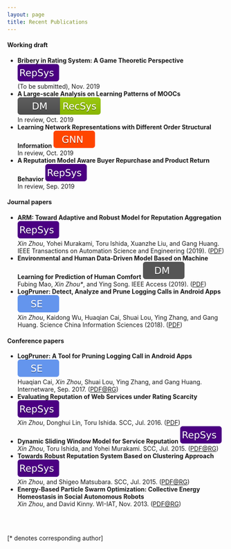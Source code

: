 ```yaml
---
layout: page
title: Recent Publications
---
```

#### Working draft
- **Bribery in Rating System: A Game Theoretic Perspective** ![RepSys](https://raw.githubusercontent.com/xinzhou-ntu/xinzhou-ntu.github.io/master/labels/repsys.svg?sanitize=true)  
(To be submitted), Nov. 2019
- **A Large-scale Analysis on Learning Patterns of MOOCs** ![DM|RecSys](https://raw.githubusercontent.com/xinzhou-ntu/xinzhou-ntu.github.io/master/labels/dmrecsys.svg?sanitize=true)  
In review, Oct. 2019
- **Learning Network Representations with Different Order Structural Information** ![GNN](https://raw.githubusercontent.com/xinzhou-ntu/xinzhou-ntu.github.io/master/labels/gnn.svg?sanitize=true)  
In review, Oct. 2019
- **A Reputation Model Aware Buyer Repurchase and Product Return Behavior** ![RepSys](https://raw.githubusercontent.com/xinzhou-ntu/xinzhou-ntu.github.io/master/labels/repsys.svg?sanitize=true)  
In review, Sep. 2019


#### Journal papers
- **ARM: Toward Adaptive and Robust Model for Reputation Aggregation** ![RepSys](https://raw.githubusercontent.com/xinzhou-ntu/xinzhou-ntu.github.io/master/labels/repsys.svg?sanitize=true)  
*Xin Zhou*, Yohei Murakami, Toru Ishida, Xuanzhe Liu, and Gang Huang. IEEE Transactions on Automation Science and Engineering (2019). ([PDF](https://ieeexplore.ieee.org/document/8672470))
- **Environmental and Human Data-Driven Model Based on Machine Learning for Prediction of Human Comfort** ![DM](https://raw.githubusercontent.com/xinzhou-ntu/xinzhou-ntu.github.io/master/labels/dm.svg?sanitize=true)  
Fubing Mao, *Xin Zhou\**, and Ying Song. IEEE Access (2019). ([PDF](https://ieeexplore.ieee.org/stamp/stamp.jsp?tp=&arnumber=8832146))
- **LogPruner: Detect, Analyze and Prune Logging Calls in Android Apps** ![SE](https://raw.githubusercontent.com/xinzhou-ntu/xinzhou-ntu.github.io/master/labels/se.svg?sanitize=true)  
*Xin Zhou*, Kaidong Wu, Huaqian Cai, Shuai Lou, Ying Zhang, and Gang Huang. Science China Information Sciences (2018). ([PDF](http://scis.scichina.com/en/2018/050107.pdf))


#### Conference papers
- **LogPruner: A Tool for Pruning Logging Call in Android Apps** ![SE](https://raw.githubusercontent.com/xinzhou-ntu/xinzhou-ntu.github.io/master/labels/se.svg?sanitize=true)  
Huaqian Cai, *Xin Zhou*, Shuai Lou, Ying Zhang, and Gang Huang. Internetware, Sep. 2017. ([PDF@RG](https://www.researchgate.net/publication/320071076_LogPruner_A_Tool_for_Pruning_Logging_Call_in_Android_Apps))
- **Evaluating Reputation of Web Services under Rating Scarcity** ![RepSys](https://raw.githubusercontent.com/xinzhou-ntu/xinzhou-ntu.github.io/master/labels/repsys.svg?sanitize=true)  
*Xin Zhou*, Donghui Lin, Toru Ishida. SCC, Jul. 2016. ([PDF](http://www.ai.soc.i.kyoto-u.ac.jp/~lindh/papers/SCC2016_Zhou.pdf)) 
- **Dynamic Sliding Window Model for Service Reputation** ![RepSys](https://raw.githubusercontent.com/xinzhou-ntu/xinzhou-ntu.github.io/master/labels/repsys.svg?sanitize=true)  
*Xin Zhou*, Toru Ishida, and Yohei Murakami. SCC, Jul. 2015. ([PDF@RG](https://www.researchgate.net/publication/308732510_Dynamic_Sliding_Window_Model_for_Service_Reputation))
- **Towards Robust Reputation System Based on Clustering Approach** ![RepSys](https://raw.githubusercontent.com/xinzhou-ntu/xinzhou-ntu.github.io/master/labels/repsys.svg?sanitize=true)  
*Xin Zhou*, and Shigeo Matsubara. SCC, Jul. 2015. ([PDF@RG](https://www.researchgate.net/publication/308734912_Towards_Robust_Reputation_System_Based_on_Clustering_Approach))
- **Energy-Based Particle Swarm Optimization: Collective Energy Homeostasis in Social Autonomous Robots**  
*Xin Zhou*, and David Kinny. WI-IAT, Nov. 2013. ([PDF@RG](https://www.researchgate.net/publication/262351706_Energy-Based_Particle_Swarm_Optimization_Collective_Energy_Homeostasis_in_Social_Autonomous_Robots))




<br /> 
<br>
<p>[* denotes corresponding author]</p>
